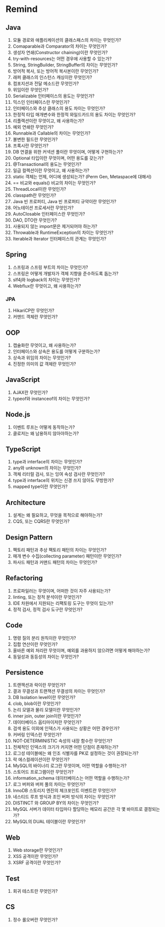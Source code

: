 # Remind

## Java
1. 모듈 경로와 애플리케이션의 클래스패스의 차이는 무엇인가?
2. Comaparable과 Comparator의 차이는 무엇인가?
3. 생성자 연쇄(Constructor chaining)이란 무엇인가?
4. try-with-resources는 어떤 경우에 사용할 수 있는가?
5. String, StringBuilder, StringBuffer의 차이는 무엇인가?
6. 방어적 복사, 또는 방어적 복사본이란 무엇인가?
7. 래퍼 클래스의 인스턴스 캐싱이란 무엇인가?
8. 컴포지션과 전달 메소드란 무엇인가?
9. 위임이란 무엇인가?
10. Serializable 인터페이스의 용도는 무엇인가?
11. 믹스인 인터페이스란 무엇인가?
12. 인터페이스와 추상 클래스의 용도 차이는 무엇인가?
13. 한정적 타입 매개변수와 한정적 와일드카드의 용도 차이는 무엇인가?
14. 리플렉션이란 무엇이고, 왜 사용하는가?
15. 예외 연쇄란 무엇인가?
16. Runnable과 Callable의 차이는 무엇인가?
17. 불변한 필드란 무엇인가?
18. 프록시란 무엇인가?
19. DB 연결을 위한 커넥션 풀이란 무엇이며, 어떻게 구현하는가?
20. Optional 타입이란 무엇이며, 어떤 용도를 갖는가?
21. @Transactional의 용도는 무엇인가?
22. 일급 컬렉션이란 무엇이고, 왜 사용하는가?
23. static 객체는 언제, 어디에 생성되는가? (Perm Gen, Metaspace에 대해서)
24. == 비교와 equals() 비교의 차이는 무엇인가?
25. ThreadLocal이란 무엇인가?
26. classpath란 무엇인가?
27. Java 빈 프로퍼티, Java 빈 프로퍼티 규약이란 무엇인가?
28. 어노테이션 프로세서란 무엇인가?
29. AutoClosable 인터페이스란 무엇인가? 
30. DAO, DTO란 무엇인가?
31. 사용되지 않는 import문은 제거되어야 하는가?
32. Throwable과 RuntimeException의 차이는 무엇인가?
33. Iterable과 Iterator 인터페이스의 관계는 무엇인가?

## Spring
1. 스프링과 스프링 부트의 차이는 무엇인가?
2. 스프링은 어떻게 개발자가 객체 지향을 준수하도록 돕는가?
3. slf4j와 logback의 차이는 무엇인가?
4. Webflux란 무엇이고, 왜 사용하는가?

### JPA
1. HikariCP란 무엇인가?
2. 커맨드 객체란 무엇인가?

## OOP
1. 캡슐화란 무엇이고, 왜 사용하는가?
2. 인터페이스와 상속은 용도를 어떻게 구분하는가?
3. 상속과 위임의 차이는 무엇인가?
4. 진정한 의미의 값 객체란 무엇인가?

## JavaScript
1. AJAX란 무엇인가?
2. typeof와 instanceof의 차이는 무엇인가?

## Node.js
1. 이벤트 루프는 어떻게 동작하는가?
2. 클로저는 왜 남용하지 않아야하는가?

## TypeScript
1. type과 interface의 차이는 무엇인가?
2. any와 unknown의 차이는 무엇인가?
3. 객체 리터럴 검사, 또는 잉여 속성 검사란 무엇인가?
4. type과 interface의 위치는 신경 쓰지 않아도 무방한가?
5. mapped type이란 무엇인가?

## Architecture
1. 설계는 왜 필요하고, 무엇을 목적으로 해야하는가?
2. CQS, 또는 CQRS란 무엇인가?

## Design Pattern
1. 팩토리 패턴과 추상 팩토리 패턴의 차이는 무엇인가?
2. 매개 변수 수집(collecting parameter) 패턴이란 무엇인가?
3. 파사드 패턴과 커맨드 패턴의 차이는 무엇인가?

## Refactoring
1. 프로파일러는 무엇이며, 어떠한 것이 자주 사용되는가?
2. linting, 또는 정적 분석이란 무엇인가?
3. IDE 차원에서 지원되는 리팩토링 도구는 무엇이 있는가?
4. 정적 검사, 정적 검사 도구란 무엇인가?

## Code
1. 명령 질의 분리 원칙이란 무엇인가?
2. 집합 연산이란 무엇인가?
3. 올바른 예외 처리란 무엇이며, 예외를 과용하지 않으려면 어떻게 해야하는가?
4. 동일성과 동등성의 차이는 무엇인가?

## Persistence
1. 트랜잭션과 락이란 무엇인가?
2. 결과 무결성과 트랜잭션 무결성의 차이는 무엇인가?
3. DB Isolation level이란 무엇인가?
4. clob, blob이란 무엇인가?
5. 논리 모델과 물리 모델이란 무엇인가?
6. inner join, outer join이란 무엇인가?
7. 데이터베이스 옵티마이저란 무엇인가?
8. 검색 용도 이외에 인덱스가 사용되는 상황은 어떤 경우인가?
9. 커버링 인덱스란 무엇인가?
10. NOT-DETERMINISTIC 속성의 내장 함수란 무엇인가?
11. 전체적인 인덱스의 크기가 커지면 어떤 단점이 존재하는가?
12. 로그성 테이블에는 왜 인조 식별자를 PK로 설정하는 것이 권장되는가?
13. 락 에스컬레이션이란 무엇인가?
14. MySQL의 바이너리 로그란 무엇이며, 어떤 역할을 수행하는가?
15. 스토어드 프로그램이란 무엇인가?
16. information_schema 데이터베이스는 어떤 역할을 수행하는가?
17. 로그 버퍼와 버퍼 풀의 차이는 무엇인가?
18. InnoDB 스토리지 엔진의 체크포인트 이벤트란 무엇인가?
19. 네스티드 루프 방식과 조인 버퍼 방식의 차이는 무엇인가?
20. DISTINCT 와 GROUP BY의 차이는 무엇인가?
21. MySQL 서버가 데이터 타입마다 할당하는 메모리 공간은 각 몇 바이트로 결정되는가?
22. MySQL의 DUAL 테이블이란 무엇인가?

## Web
1. Web storage란 무엇인가?
2. XSS 공격이란 무엇인가?
3. XSRF 공격이란 무엇인가?

## Test
1. 회귀 테스트란 무엇인가?

## CS
1. 정수 롤오버란 무엇인가?